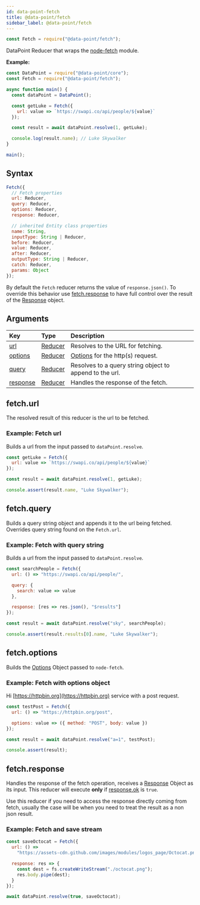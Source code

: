 ```yaml
---
id: data-point-fetch
title: @data-point/fetch
sidebar_label: @data-point/fetch
---
```


```js
const Fetch = require("@data-point/fetch");
```

DataPoint Reducer that wraps the [node-fetch](https://github.com/bitinn/node-fetch) module.

**Example:**

```js
const DataPoint = require("@data-point/core");
const Fetch = require("@data-point/fetch");

async function main() {
  const dataPoint = DataPoint();

  const getLuke = Fetch({
    url: value => `https://swapi.co/api/people/${value}`
  });

  const result = await dataPoint.resolve(1, getLuke);

  console.log(result.name); // Luke Skywalker
}

main();
```

## Syntax

```js
Fetch({
  // Fetch properties
  url: Reducer,
  query: Reducer,
  options: Reducer,
  response: Reducer,

  // inherited Entity class properties
  name: String,
  inputType: String | Reducer,
  before: Reducer,
  value: Reducer,
  after: Reducer,
  outputType: String | Reducer,
  catch: Reducer,
  params: Object
});
```

By default the `Fetch` reducer returns the value of `response.json()`. To override this behavior use [fetch.response](#fetch.response) to have full control over the result of the [Response](https://github.com/bitinn/node-fetch#class-response) object.

## Arguments

| Key                        | Type                        | Description                                                                            |
| :------------------------- | :-------------------------- | :------------------------------------------------------------------------------------- |
| [url](#modelurl)           | [Reducer](../reducer-types) | Resolves to the URL for fetching.                                                      |
| [options](#modeloptions)   | [Reducer](../reducer-types) | [Options](https://github.com/bitinn/node-fetch#fetch-options) for the http(s) request. |
| [query](#modelquery)       | [Reducer](../reducer-types) | Resolves to a query string object to append to the url.                                |
| [response](#modelresponse) | [Reducer](../reducer-types) | Handles the response of the fetch.                                                     |

## fetch.url

The resolved result of this reducer is the url to be fetched.

### Example: Fetch url

Builds a url from the input passed to `dataPoint.resolve`.

```js
const getLuke = Fetch({
  url: value => `https://swapi.co/api/people/${value}`
});

const result = await dataPoint.resolve(1, getLuke);

console.assert(result.name, "Luke Skywalker");
```

## fetch.query

Builds a query string object and appends it to the url being fetched. Overrides query string found on the `Fetch.url`.

### Example: Fetch with query string

Builds a url from the input passed to `dataPoint.resolve`.

```js
const searchPeople = Fetch({
  url: () => "https://swapi.co/api/people/",

  query: {
    search: value => value
  },

  response: [res => res.json(), "$results"]
});

const result = await dataPoint.resolve("sky", searchPeople);

console.assert(result.results[0].name, "Luke Skywalker");
```

## fetch.options

Builds the [Options](https://github.com/bitinn/node-fetch#fetch-options) Object passed to `node-fetch`.

### Example: Fetch with options object

Hi [https://httpbin.org](https://httpbin.org) service with a post request.

```js
const testPost = Fetch({
  url: () => "https://httpbin.org/post",

  options: value => ({ method: "POST", body: value })
});

const result = await dataPoint.resolve("a=1", testPost);

console.assert(result);
```

## fetch.response

Handles the response of the fetch operation, receives a [Response](https://github.com/bitinn/node-fetch#class-response) Object as its input. This reducer will execute **only** if [response.ok](https://github.com/bitinn/node-fetch#responseok) is `true`.

Use this reducer if you need to access the response directly coming from fetch, usually the case will be when you need to treat the result as a non json result.

### Example: Fetch and save stream

```js
const saveOctocat = Fetch({
  url: () =>
    "https://assets-cdn.github.com/images/modules/logos_page/Octocat.png",

  response: res => {
    const dest = fs.createWriteStream("./octocat.png");
    res.body.pipe(dest);
  }
});

await dataPoint.resolve(true, saveOctocat);
```
